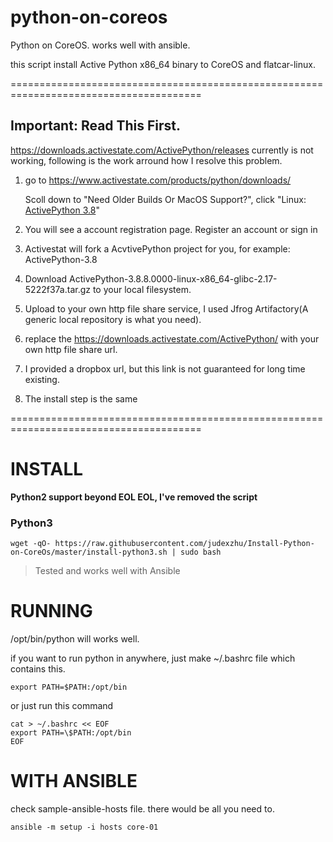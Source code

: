 # python-on-coreos
Python on CoreOS. works well with ansible.

this script install Active Python x86_64 binary to CoreOS and flatcar-linux.

=======================================================================================

## Important: Read This First.

https://downloads.activestate.com/ActivePython/releases currently is not working, following is the work arround how I resolve this problem.

1. go to https://www.activestate.com/products/python/downloads/

    Scoll down to "Need Older Builds Or MacOS Support?", click "Linux: [ActivePython 3.8](https://platform.activestate.com/activestate/ActivePython-3.8/auto-fork?content=dl_activepython_linux&download=linux&_fs=b186abc5-573e-4459-9e6d-b7279c90fcac)"

2. You will see a account registration page. Register an account or sign in 
3. Activestat will fork a AcvtivePython project for you, for example: ActivePython-3.8
4. Download ActivePython-3.8.8.0000-linux-x86_64-glibc-2.17-5222f37a.tar.gz to your local filesystem.
5. Upload to your own http file share service, I used Jfrog Artifactory(A generic local repository is what you need).
6. replace the https://downloads.activestate.com/ActivePython/ with your own http file share url.
7. I provided a dropbox url, but this link is not guaranteed for long time existing.
8. The install step is the same

=======================================================================================

INSTALL
=======

**Python2 support beyond EOL EOL, I've removed the script**



### Python3

```
wget -qO- https://raw.githubusercontent.com/judexzhu/Install-Python-on-CoreOs/master/install-python3.sh | sudo bash
```
> Tested and works well with Ansible

RUNNING
=======

/opt/bin/python will works well.

if you want to run python in anywhere, just make ~/.bashrc file which contains this.
```
export PATH=$PATH:/opt/bin
```

or just run this command
```
cat > ~/.bashrc << EOF
export PATH=\$PATH:/opt/bin
EOF
```


WITH ANSIBLE
============
check sample-ansible-hosts file. there would be all you need to.

```
ansible -m setup -i hosts core-01
```

